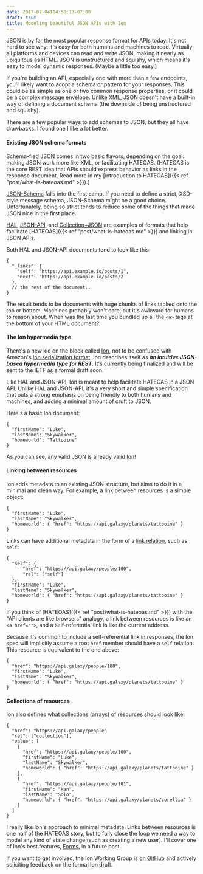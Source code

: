 ```yaml
---
date: 2017-07-04T14:58:13-07:00!
draft: true
title: Modeling beautiful JSON APIs with Ion
---
```


JSON is by far the most popular response format for APIs today. It's not hard to see why: it's easy for both humans and machines to read. Virtually all platforms and devices can read and write JSON, making it nearly as ubiquitous as HTML. JSON is unstructured and squishy, which means it's easy to model dynamic responses. (Maybe a little too easy.)

If you're building an API, especially one with more than a few endpoints, you'll likely want to adopt a schema or pattern for your responses. This could be as simple as one or two common response properties, or it could be a complex message envelope. Unlike XML, JSON doesn't have a built-in way of defining a document schema (the downside of being unstructured and squishy).

There are a few popular ways to add schemas to JSON, but they all have drawbacks. I found one I like a lot better.

<!--more-->

#### Existing JSON schema formats

Schema-fied JSON comes in two basic flavors, depending on the goal: making JSON work more like XML, or facilitating HATEOAS. (HATEOAS is the core REST idea that APIs should express behavior as links in the response document. Read more in my [introduction to HATEOAS]({{< ref "post/what-is-hateoas.md" >}}).)

[JSON-Schema][json-schema-def] falls into the first camp. If you need to define a strict, XSD-style message schema, JSON-Schema might be a good choice. Unfortunately, being so strict tends to reduce some of the things that made JSON nice in the first place.

[HAL][hal-def], [JSON-API][json-api-def], and [Collection+JSON][collection-json-def] are examples of formats that help facilitate [HATEOAS]({{< ref "post/what-is-hateoas.md" >}}) and linking in JSON APIs.

Both HAL and JSON-API documents tend to look like this:

```
{
  "_links": {
    "self": "https://api.example.io/posts/1",
    "next": "https://api.example.io/posts/2
  },
  // the rest of the document...
}
```

The result tends to be documents with huge chunks of links tacked onto the top or bottom. Machines probably won't care, but it's awkward for humans to reason about. When was the last time you bundled up all the `<a>` tags at the bottom of your HTML document?

#### The Ion hypermedia type

There's a new kid on the block called [Ion][ion-def], not to be confused with Amazon's [Ion serialization format][amazon-ion-def]. Ion describes itself as _**an intuitive JSON-based hypermedia type for REST**_. It's currently being finalized and will be sent to the IETF as a formal draft soon.

Like HAL and JSON-API, Ion is meant to help facilitate HATEOAS in a JSON API. Unlike HAL and JSON-API, it's a very short and simple specification that puts a strong emphasis on being friendly to both humans and machines, and adding a minimal amount of cruft to JSON.

Here's a basic Ion document:

```
{
  "firstName": "Luke",
  "lastName": "Skywalker",
  "homeworld": "Tattooine"
}
```

As you can see, any valid JSON is already valid Ion!

#### Linking between resources

Ion adds metadata to an existing JSON structure, but aims to do it in a minimal and clean way. For example, a link between resources is a simple object:

```
{
  "firstName": "Luke",
  "lastName": "Skywalker",
  "homeworld": { "href": "https://api.galaxy/planets/tattooine" }
}
```

Links can have additional metadata in the form of a [link relation][link-relations], such as `self`:

```
{
  "self": {
      "href": "https://api.galaxy/people/100",
      "rel": ["self"]
  },
  "firstName": "Luke",
  "lastName": "Skywalker",
  "homeworld": { "href": "https://api.galaxy/planets/tattooine" }
}
```

If you think of [HATEOAS]({{< ref "post/what-is-hateoas.md" >}}) with the "API clients are like browsers" analogy, a link between resources is like an `<a href="">`, and a self-referential link is like the current address.

Because it's common to include a self-referential link in responses, the Ion spec will implicitly assume a root `href` member should have a `self` relation. This resource is equivalent to the one above:

```
{
  "href": "https://api.galaxy/people/100",
  "firstName": "Luke",
  "lastName": "Skywalker",
  "homeworld": { "href": "https://api.galaxy/planets/tattooine" }
}
```


#### Collections of resources

Ion also defines what collections (arrays) of resources should look like:

```
{
  "href": "https://api.galaxy/people"
  "rel": ["collection"],
  "value": [
    {
      "href": "https://api.galaxy/people/100",
      "firstName": "Luke",
      "lastName": "Skywalker",
      "homeworld": { "href": "https://api.galaxy/planets/tattooine" }
    },
    {
      "href": "https://api.galaxy/people/101",
      "firstName": "Han",
      "lastName": "Solo",
      "homeworld": { "href": "https://api.galaxy/planets/corellia" }
    }
  ]
}
```

I really like Ion's approach to minimal metadata. Links between resources is one half of the HATEOAS story, but to fully close the loop we need a way to model any kind of state change (such as creating a new user). I'll cover one of Ion's best features, [Forms][ion-forms], in a future post.

If you want to get involved, the Ion Working Group is [on GitHub][ionwg-github] and actively soliciting feedback on the formal Ion draft.


[json-schema-def]: http://json-schema.org
[hal-def]: http://stateless.co/hal_specification.html
[json-api-def]: http://jsonapi.org/
[collection-json-def]: http://amundsen.com/media-types/collection/
[ion-def]: https://ionwg.org
[amazon-ion-def]: https://amzn.github.io/ion-docs/index.html
[link-relations]: https://www.iana.org/assignments/link-relations/link-relations.xhtml#link-relations-1
[ion-forms]: https://ionwg.org/#forms
[ionwg-github]: https://github.com/ionwg/ion-doc/issues
